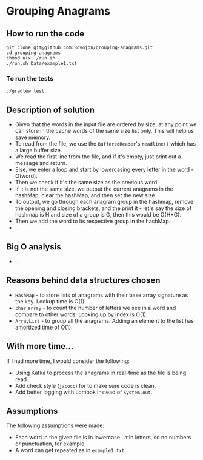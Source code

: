 # Grouping Anagrams

## How to run the code
```shell
git clone git@github.com:Bovojon/grouping-anagrams.git
cd grouping-anagrams
chmod u+x ./run.sh
./run.sh Data/example1.txt
```

### To run the tests
```shell
./gradlew test
```

## Description of solution
* Given that the words in the input file are ordered by size, at any point we can store in the cache words of the same size list only. This will help us save memory.
* To read from the file, we use the `BufferedReader`'s `readline()` which has a large buffer size.
* We read the first line from the file, and if it's empty, just print out a message and return.
* Else, we enter a loop and start by lowercasing every letter in the word - O(word).
* Then we check if it's the same size as the previous word.
* If it is not the same size, we output the current anagrams in the hashMap, clear the hashMap, and then set the new size.
* To output, we go through each anagram group in the hashmap, remove the opening and closing brackets, and the print it - let's say the size of hashmap is H and size of a group is G, then this would be O(H*G).
* Then we add the word to its respective group in the hashMap.
* ...

## Big O analysis
* ...

## Reasons behind data structures chosen
* `HashMap` - to store lists of anagrams with their base array signature as the key. Lookup time is O(1).
* `char` `array` - to count the number of letters we see in a word and compare to other words. Looking up by index is O(1).
* `ArrayList` - to group all the anagrams. Adding an element to the list has amortized time of O(1). 

## With more time...
If I had more time, I would consider the following:
* Using Kafka to process the anagrams in real-time as the file is being read.
* Add check style (`jacoco`) for to make sure code is clean.
* Add better logging with Lombok instead of `System.out`.

## Assumptions
The following assumptions were made:
* Each word in the given file is in lowercase Latin letters, so no numbers or punctuation, for example.
* A word can get repeated as in `example1.txt`.
